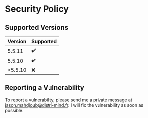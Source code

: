 # Security Policy

## Supported Versions

| Version | Supported          |
| ------- | ------------------ |
| 5.5.11  | :heavy_check_mark: |
| 5.5.10  | :heavy_check_mark: |
| <5.5.10 | :x:                |

## Reporting a Vulnerability

To report a vulnerability, please send me a private message at jason.mahdjoub@distri-mind.fr. I will fix the vulnerability as soon as possible.



